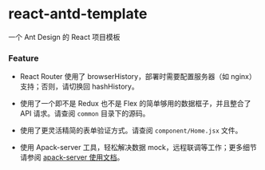 # react-antd-template

一个 Ant Design 的 React 项目模板

### Feature

* React Router 使用了 browserHistory，部署时需要配置服务器（如 nginx）支持；否则，请切换回 hashHistory。

* 使用了一个即不是 Redux 也不是 Flex 的简单够用的数据框子，并且整合了 API 请求。请查阅 `common` 目录下的源码。

* 使用了更灵活精简的表单验证方式。请查阅 `component/Home.jsx` 文件。

* 使用 Apack-server 工具，轻松解决数据 mock，远程联调等工作；更多细节请参阅 [apack-server 使用文档](https://www.npmjs.com/package/apack-server)。